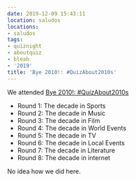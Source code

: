```yaml
---
date: 2019-12-09 15:43:11
location: saludos
locations:
- saludos
tags:
- quiznight
- aboutquiz
- bleah
- '2019'
title: 'Bye 2010!: #QuizAbout2010s'
---
```


We attended [Bye 2010!: #QuizAbout2010s](https://www.facebook.com/events/474129316642812)

- Round 1: The decade in Sports
- Round 2: The decade in Music
- Round 3: The decade in Film
- Round 4: The decade in World Events
- Round 5: The decade in TV
- Round 6: The decade in Local Events
- Round 7: The decade in Literature
- Round 8: The decade in internet

No idea how we did here.